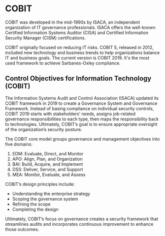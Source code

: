# COBIT
COBIT was developed in the mid-1990s by ISACA, an independent organization of IT governance professionals. ISACA offers the well-known Certified Information Systems Auditor (CISA) and Certified Information Security Manager (CISM) certifications.

COBIT originally focused on reducing IT risks. COBIT 5, released in 2012, included new technology and business trends to help organizations balance IT and business goals. The current version is COBIT 2019. It's the most used framework to achieve Sarbanes-Oxley compliance. 

## Control Objectives for Information Technology (COBIT)
The Information Systems Audit and Control Association (ISACA) updated its COBIT framework in 2019 to create a Governance System and Governance Framework. Instead of basing compliance on individual security controls, COBIT 2019 starts with stakeholders’ needs, assigns job-related governance responsibilities to each type, then maps the responsibility back to technologies. Ultimately, COBIT’s goal is to ensure appropriate oversight of the organization’s security posture.

The COBIT core model groups governance and management objectives into five domains:
1. EDM: Evaluate, Direct, and Monitor
2. APO: Align, Plan, and Organization
3. BAI: Build, Acquire, and Implement
4. DSS: Deliver, Service, and Support
5. MEA: Monitor, Evaluate, and Assess

COBIT’s design principles include:
- Understanding the enterprise strategy
- Scoping the governance system
- Refining the scope
- Completing the design

Ultimately, COBIT’s focus on governance creates a security framework that streamlines audits and incorporates continuous improvement to enhance those outcomes.
